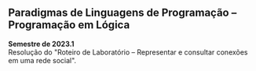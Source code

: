 ## Paradigmas de Linguagens de Programação – Programação em Lógica
**Semestre de 2023.1**\
Resolução do "Roteiro de Laboratório – Representar e consultar conexões em uma rede social".

